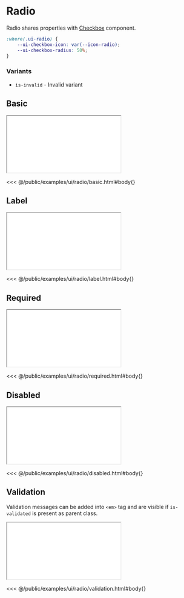 # Radio

Radio shares properties with [Checkbox](/docs/ui/checkbox) component.

```css
:where(.ui-radio) {
    --ui-checkbox-icon: var(--icon-radio);
    --ui-checkbox-radius: 50%;
}
```

### Variants

* `is-invalid` - Invalid variant

## Basic

<iframe src="/examples/ui/radio/basic.html"></iframe>

<<< @/public/examples/ui/radio/basic.html#body{}

## Label

<iframe src="/examples/ui/radio/label.html"></iframe>

<<< @/public/examples/ui/radio/label.html#body{}

## Required

<iframe src="/examples/ui/radio/required.html"></iframe>

<<< @/public/examples/ui/radio/required.html#body{}

## Disabled

<iframe src="/examples/ui/radio/disabled.html"></iframe>

<<< @/public/examples/ui/radio/disabled.html#body{}

## Validation

Validation messages can be added into `<em>` tag and are visible if `is-validated` is present as parent class.

<iframe src="/examples/ui/radio/validation.html"></iframe>

<<< @/public/examples/ui/radio/validation.html#body{}
